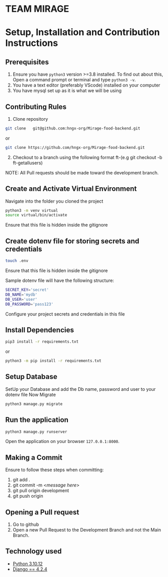 # TEAM MIRAGE

# Setup, Installation and Contribution Instructions

## Prerequisites
1. Ensure you have `python3` version >=3.8 installed. To find out about this, Open a command prompt or terminal and type `python3 -v`.
2. You have a text editor (preferably VScode) installed on your computer
3. You have mysql set up as it is what we will be using

## Contributing Rules
1. Clone repository
 ```bash
git clone   git@github.com:hngx-org/Mirage-food-backend.git 
```
or
 ```bash
git clone https://github.com/hngx-org/Mirage-food-backend.git
```

2. Checkout to a branch using the following format ft-<feature-being-developed>(e.g git checkout -b ft-getallusers)

NOTE: All Pull requests should be made toward the development branch.

## Create and Activate Virtual Environment
  Navigate into the folder you cloned the project
 ```bash
 python3 -m venv virtual
 source virtual/bin/activate
```
 Ensure that this file is hidden inside the gitignore
## Create dotenv file for storing secrets and credentials
 ```bash
 touch .env
```
  Ensure that this file is hidden inside the gitignore
  
Sample dotenv file will have the following structure:
 ```bash
 SECRET_KEY='secret'
 DB_NAME='mydb'
 DB_USER='user'
 DB_PASSWORD='pass123'
 ```


Configure your project secrets and credentials in this file

## Install Dependencies 
 ```bash
 pip3 install -r requirements.txt
```
or
 ```bash
 python3 -m pip install -r requirements.txt
```

## Setup Database 
  SetUp your Database and add the Db name, password and user to your dotenv file 
  Now Migrate
 ```bash
 python3 manage.py migrate
```
## Run the application 
 ```bash
 python3 manage.py runserver
```
Open the application on your browser `127.0.0.1:8000`.

## Making a Commit
Ensure to follow these steps when committing:

1. git add .
2. git commit -m <_message here_>
3. git pull origin development
4. git push origin <name-of-your-branch>

## Opening a Pull request

1. Go to github
2. Open a new Pull Request to the Development Branch and not the Main Branch.

## Technology used 
* [Python 3.10.12](https://www.python.org/)
* [Django == 4.2.4](https://docs.djangoproject.com/en/4.2/)